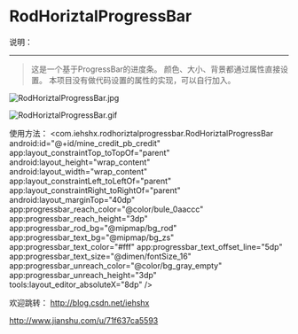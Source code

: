 # RodHoriztalProgressBar
说明：

----------
> 这是一个基于ProgressBar的进度条。
> 颜色、大小、背景都通过属性直接设置。
> 本项目没有做代码设置的属性的实现，可以自行加入。

![RodHoriztalProgressBar.jpg](http://upload-images.jianshu.io/upload_images/2405115-d0e7dd04981c82d8?imageMogr2/auto-orient/strip%7CimageView2/2/w/1240)

![RodHoriztalProgressBar.gif](http://upload-images.jianshu.io/upload_images/2405115-fb5921ccc97cb147?imageMogr2/auto-orient/strip)

使用方法：
 <com.iehshx.rodhoriztalprogressbar.RodHoriztalProgressBar
        android:id="@+id/mine_credit_pb_credit"
        app:layout_constraintTop_toTopOf="parent"
        android:layout_height="wrap_content"
        android:layout_width="wrap_content"
        app:layout_constraintLeft_toLeftOf="parent"
        app:layout_constraintRight_toRightOf="parent"
        android:layout_marginTop="40dp"
        app:progressbar_reach_color="@color/bule_0aaccc"
        app:progressbar_reach_height="3dp"
        app:progressbar_rod_bg="@mipmap/bg_rod"
        app:progressbar_text_bg="@mipmap/bg_zs"
        app:progressbar_text_color="#fff"
        app:progressbar_text_offset_line="5dp"
        app:progressbar_text_size="@dimen/fontSize_16"
      app:progressbar_unreach_color="@color/bg_gray_empty"
        app:progressbar_unreach_height="3dp"
        tools:layout_editor_absoluteX="8dp" />
        
 欢迎跳转： http://blog.csdn.net/iehshx

http://www.jianshu.com/u/71f637ca5593
